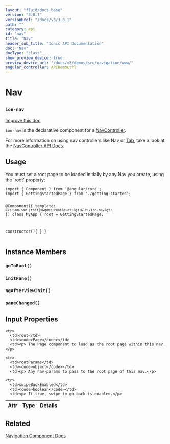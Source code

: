 ```yaml
---
layout: "fluid/docs_base"
version: "3.0.1"
versionHref: "/docs/v3/3.0.1"
path: ""
category: api
id: "nav"
title: "Nav"
header_sub_title: "Ionic API Documentation"
doc: "Nav"
docType: "class"
show_preview_device: true
preview_device_url: "/docs/v3/demos/src/navigation/www/"
angular_controller: APIDemoCtrl
---
```










<h1 class="api-title">
<a class="anchor" name="nav" href="#nav"></a>

Nav
<h3><code>ion-nav</code></h3>






</h1>

<a class="improve-v2-docs" href="http://github.com/ionic-team/ionic/edit/v3/src/components/nav/nav.ts#L15">
Improve this doc
</a>






<p><code>ion-nav</code> is the declarative component for a <a href="../../../navigation/NavController/">NavController</a>.</p>
<p>For more information on using nav controllers like Nav or <a href="../../Tabs/Tab/">Tab</a>,
take a look at the <a href="../../../navigation/NavController/">NavController API Docs</a>.</p>




<!-- @usage tag -->

<h2><a class="anchor" name="usage" href="#usage"></a>Usage</h2>

<p>You must set a root page to be loaded initially by any Nav you create, using
the &#39;root&#39; property:</p>
<pre><code class="lang-ts">import { Component } from &#39;@angular/core&#39;;
import { GettingStartedPage } from &#39;./getting-started&#39;;

@Component({
  template: `&lt;ion-nav [root]=&quot;root&quot;&gt;&lt;/ion-nav&gt;`
})
class MyApp {
  root = GettingStartedPage;

  constructor(){
  }
}
</code></pre>




<!-- @property tags -->



<!-- instance methods on the class -->

<h2><a class="anchor" name="instance-members" href="#instance-members"></a>Instance Members</h2>

<div id="goToRoot"></div>

<h3>
<a class="anchor" name="goToRoot" href="#goToRoot"></a>
<code>goToRoot()</code>


</h3>











<div id="initPane"></div>

<h3>
<a class="anchor" name="initPane" href="#initPane"></a>
<code>initPane()</code>


</h3>











<div id="ngAfterViewInit"></div>

<h3>
<a class="anchor" name="ngAfterViewInit" href="#ngAfterViewInit"></a>
<code>ngAfterViewInit()</code>


</h3>











<div id="paneChanged"></div>

<h3>
<a class="anchor" name="paneChanged" href="#paneChanged"></a>
<code>paneChanged()</code>


</h3>










<!-- input methods on the class -->
<h2><a class="anchor" name="input-properties" href="#input-properties"></a>Input Properties</h2>
<table class="table param-table" style="margin:0;">
  <thead>
    <tr>
      <th>Attr</th>
      <th>Type</th>
      <th>Details</th>
    </tr>
  </thead>
  <tbody>

    <tr>
      <td>root</td>
      <td><code>Page</code></td>
      <td><p> The Page component to load as the root page within this nav.</p>
</td>
    </tr>

    <tr>
      <td>rootParams</td>
      <td><code>object</code></td>
      <td><p> Any nav-params to pass to the root page of this nav.</p>
</td>
    </tr>

    <tr>
      <td>swipeBackEnabled</td>
      <td><code>boolean</code></td>
      <td><p> If true, swipe to go back is enabled.</p>
</td>
    </tr>

  </tbody>
</table>




<!-- related link -->

<h2><a class="anchor" name="related" href="#related"></a>Related</h2>

<a href="/docs/v3/components#navigation">Navigation Component Docs</a><!-- end content block -->


<!-- end body block -->

